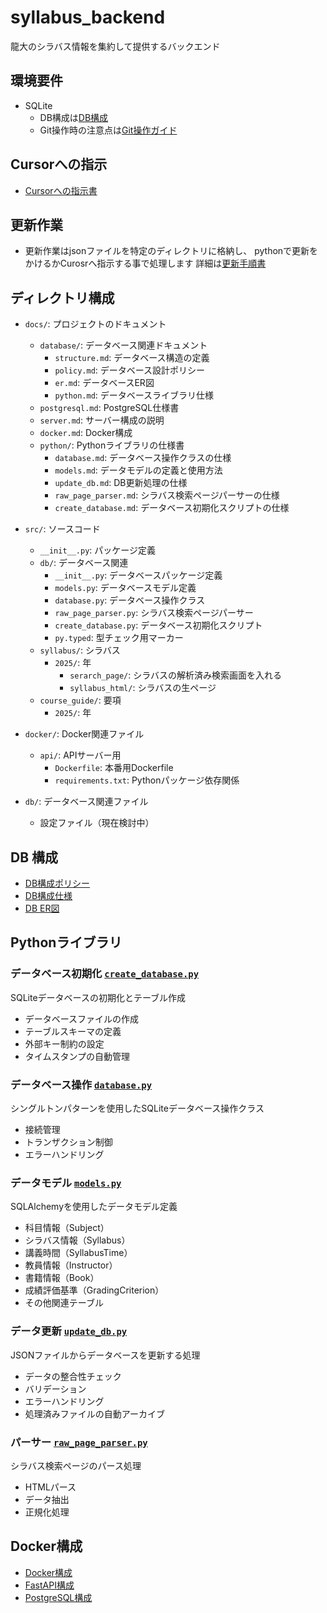 # syllabus_backend
龍大のシラバス情報を集約して提供するバックエンド

## 環境要件
- SQLite
  - DB構成は[DB構成](docs/database/structure.md)
  - Git操作時の注意点は[Git操作ガイド](docs/githelp.md)

## Cursorへの指示
- [Cursorへの指示書](docs/cursor.md)

## 更新作業
- 更新作業はjsonファイルを特定のディレクトリに格納し、
pythonで更新をかけるかCurosrへ指示する事で処理します
詳細は[更新手順書](docs/database/updateflow.md)

## ディレクトリ構成

- `docs/`: プロジェクトのドキュメント
  - `database/`: データベース関連ドキュメント
    - `structure.md`: データベース構造の定義
    - `policy.md`: データベース設計ポリシー
    - `er.md`: データベースER図
    - `python.md`: データベースライブラリ仕様
  - `postgresql.md`: PostgreSQL仕様書
  - `server.md`: サーバー構成の説明
  - `docker.md`: Docker構成
  - `python/`: Pythonライブラリの仕様書
    - `database.md`: データベース操作クラスの仕様
    - `models.md`: データモデルの定義と使用方法
    - `update_db.md`: DB更新処理の仕様
    - `raw_page_parser.md`: シラバス検索ページパーサーの仕様
    - `create_database.md`: データベース初期化スクリプトの仕様

- `src/`: ソースコード
  - `__init__.py`: パッケージ定義
  - `db/`: データベース関連
    - `__init__.py`: データベースパッケージ定義
    - `models.py`: データベースモデル定義
    - `database.py`: データベース操作クラス
    - `raw_page_parser.py`: シラバス検索ページパーサー
    - `create_database.py`: データベース初期化スクリプト
    - `py.typed`: 型チェック用マーカー
  - `syllabus/`: シラバス
    - `2025/`: 年
      - `serarch_page/`: シラバスの解析済み検索画面を入れる
      - `syllabus_html/`: シラバスの生ページ
  - `course_guide/`: 要項
    - `2025/`: 年

- `docker/`: Docker関連ファイル
  - `api/`: APIサーバー用
    - `Dockerfile`: 本番用Dockerfile
    - `requirements.txt`: Pythonパッケージ依存関係

- `db/`: データベース関連ファイル
  - 設定ファイル（現在検討中）

## DB 構成
- [DB構成ポリシー](docs/database/policy.md)
- [DB構成仕様](docs/database/structure.md)
- [DB ER図](docs/database/er.md)

## Pythonライブラリ
### データベース初期化 [`create_database.py`](docs/python/create_database.md)
SQLiteデータベースの初期化とテーブル作成
- データベースファイルの作成
- テーブルスキーマの定義
- 外部キー制約の設定
- タイムスタンプの自動管理

### データベース操作 [`database.py`](docs/python/database.md)
シングルトンパターンを使用したSQLiteデータベース操作クラス
- 接続管理
- トランザクション制御
- エラーハンドリング

### データモデル [`models.py`](docs/python/models.md)
SQLAlchemyを使用したデータモデル定義
- 科目情報（Subject）
- シラバス情報（Syllabus）
- 講義時間（SyllabusTime）
- 教員情報（Instructor）
- 書籍情報（Book）
- 成績評価基準（GradingCriterion）
- その他関連テーブル

### データ更新 [`update_db.py`](docs/python/update_db.md)
JSONファイルからデータベースを更新する処理
- データの整合性チェック
- バリデーション
- エラーハンドリング
- 処理済みファイルの自動アーカイブ

### パーサー [`raw_page_parser.py`](docs/python/raw_page_parser.md)
シラバス検索ページのパース処理
- HTMLパース
- データ抽出
- 正規化処理

## Docker構成
- [Docker構成](docs/docker/docker.md)
- [FastAPI構成](docs/docker/fastapi.md)
- [PostgreSQL構成](docs/docker/postgresql.md)
